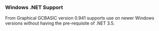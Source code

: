 <div class="section">

<div class="titlepage">

<div>

<div>

### <span id="windows_net_support"></span>Windows .NET Support

</div>

</div>

</div>

From Graphical GCBASIC version 0.941 supports use on newer Windows
versions without having the pre-requisite of .NET 3.5.

</div>
